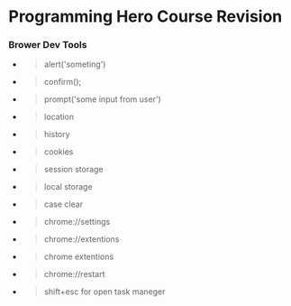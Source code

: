 # Programming Hero Course Revision

### Brower Dev Tools

- > alert('someting')
- > confirm();
- > prompt('some input from user')
- > location
- > history
- > cookies
- > session storage
- > local storage
- > case clear
- > chrome://settings
- > chrome://extentions
- > chrome extentions
- > chrome://restart
- > shift+esc for open task maneger
